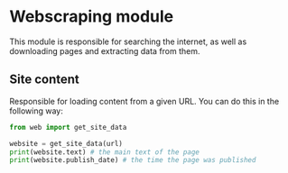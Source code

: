 # Webscraping module

This module is responsible for searching the internet, as well as downloading pages and extracting data from them.

## Site content

Responsible for loading content from a given URL.
You can do this in the following way:
```python
from web import get_site_data

website = get_site_data(url)
print(website.text) # the main text of the page
print(website.publish_date) # the time the page was published
```